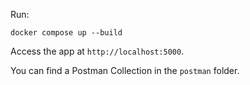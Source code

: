 Run:
```
docker compose up --build
```

Access the app at `http://localhost:5000`.


You can find a Postman Collection in the `postman` folder.
